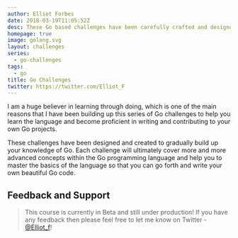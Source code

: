 ```yaml
---
author: Elliot Forbes
date: 2018-03-19T11:05:52Z
desc: These Go based challenges have been carefully crafted and designed to teach you the fundamentals of programming in Go
homepage: true
image: golang.svg
layout: challenges
series:
  - go-challenges
tags:
  - go
title: Go Challenges
twitter: https://twitter.com/Elliot_F
---
```


I am a huge believer in learning through doing, which is one of the main reasons that I have been building up this series of Go challenges to help you learn the language and become proficient in writing and contributing to your own Go projects.

These challenges have been designed and created to gradually build up your knowledge of Go. Each challenge will ultimately cover more and more advanced concepts within the Go programming language and help you to master the basics of the language so that you can go forth and write your own beautiful Go code.


## Feedback and Support

> This course is currently in Beta and still under production! If you have any feedback then please feel free to let me know on Twitter - [@Elliot_f](https://twitter.com/elliot_f)! 
